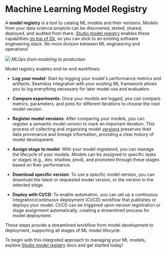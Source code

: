 # Machine Learning Model Registry

A **model registry** is a tool to catalog ML models and their versions. Models
from your data science projects can be discovered, tested, shared, deployed, and
audited from there. [Studio model registry] enables these capabilities [on top
of Git][gitops], so you can stick to an existing software engineering stack. No
more division between ML engineering and operations!

![](/img/ml_model_registry.jpg) _MLOps from modeling to production_

Model registry enables end-to-end workflows:

- **Log your model**: Start by logging your model's performance metrics and
  artifacts. Seamless integration with your existing ML framework allows you to
  log everything necessary for later model use and evaluation.

- **Compare experiments**: Once your models are logged, you can compare metrics,
  parameters, and plots for different iterations to choose the next model
  version.

- **Register model versions**: After comparing your models, you can register a
  semantic model version to mark an important iteration. This process of
  collecting and organizing model [versions] preserves their data provenance and
  lineage information, providing a clear history of model development.

- **Assign stage to model**: With your model registered, you can manage the
  lifecycle of your models. Models can be assigned to specific tasks or stages
  (e.g., dev, shadow, prod), and promoted through these stages based on their
  performance.

- **Download specific version**: To use a specific model version, you can
  download the latest or requested model version, or the version in the selected
  stage.

- **Deploy with CI/CD**: To enable automation, you can set up a continuous
  integration/continuous deployment (CI/CD) workflow that publishes or deploys
  your model. CI/CD can be triggered upon version registration or stage
  assignment automatically, creating a streamlined process for model deployment.

These steps provide a streamlined workflow from model development to deployment,
supporting all stages of ML model lifecycle.

To begin with this integrated approach to managing your ML models, explore
[Studio model registry] docs and get started today!

[gitops]: https://www.gitops.tech/
[Studio model registry]:
  https://dvc.org/doc/studio/user-guide/model-registry/what-is-a-model-registry
[versions]: https://dvc.org/doc/use-cases/versioning-data-and-models

